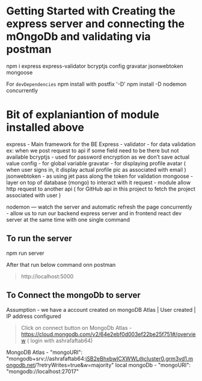 # Getting Started with Creating the express server and connecting the mOngoDb and validating via postman 

npm i express express-validator bcryptjs config gravatar jsonwebtoken mongoose

For `devDependencies` npm install with postfix '-D'
npm install -D nodemon concurrently 

# Bit of explaniantion of module installed above
express - Main framework for the BE
Express - validator - for data validation ex: when we post request to api if some field need to be there but not available
bcryptjs - used for password encryption as we don’t save actual value
config -  for global variable
gravatar - for displaying profile avatar ( when user signs in, it display actual profile pic as associated with email )
jsonwebtoken - as using jet pass along the token for validation
mongoose -  layer on top of database (mongo) to interact with it
request - module allow http request to another api ( for GitHub api in this project to fetch the project associated with user )

nodemon —  watch the server and automatic refresh the page
concurrently - allow us to run our backend express server and in frontend react dev server at the same time with one single command


## To run the server
npm run server

After that run below command onn postman 
> http://localhost:5000

## To Connect the mongoDb to server
Assumption - we have a account created on mongoDB Atlas | User created | IP address configured
> Click on connect button on MongoDb Atlas - https://cloud.mongodb.com/v2/64e2ebf0d003ef22be25f751#/overview ( login with ashrafaftab64)

MongoDB Atlas - "mongoURI": "mongodb+srv://ashrafaftab64:iSB2eBhxbwICXWWL@cluster0.grm3vd1.mongodb.net/?retryWrites=true&w=majority"
local mongoDb - "mongoURI": "mongodb://localhost:27017"


